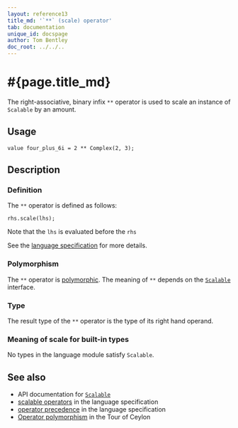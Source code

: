 ```yaml
---
layout: reference13
title_md: '`**` (scale) operator'
tab: documentation
unique_id: docspage
author: Tom Bentley
doc_root: ../../..
---
```


# #{page.title_md}

The right-associative, binary infix `**` operator is used to scale an instance of `Scalable` by an amount.

## Usage 

<!-- try: -->
<!-- check:none -->
    value four_plus_6i = 2 ** Complex(2, 3);

## Description

### Definition

The `**` operator is defined as follows:

<!-- try: -->
<!-- check:none -->
    rhs.scale(lhs);

Note that the `lhs` is evaluated before the `rhs`

See the [language specification](#{site.urls.spec_current}#listmap) for more details.

### Polymorphism

The `**` operator is [polymorphic](#{page.doc_root}/reference/operator/operator-polymorphism). 
The meaning of `**` depends on the 
[`Scalable`](#{site.urls.apidoc_1_3}/Scalable.type.html) interface.

### Type

The result type of the `**` operator is the type of its right hand operand.

### Meaning of scale for built-in types

No types in the language module satisfy `Scalable`.

## See also

* API documentation for [`Scalable`](#{site.urls.apidoc_1_3}/Scalable.type.html)
* [scalable operators](#{site.urls.spec_current}#listmap) in the 
  language specification
* [operator precedence](#{site.urls.spec_current}#operatorprecedence) in the 
  language specification
* [Operator polymorphism](#{page.doc_root}/tour/language-module/#operator_polymorphism) 
  in the Tour of Ceylon
